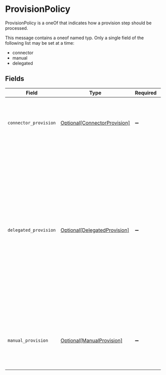 # ProvisionPolicy

ProvisionPolicy is a oneOf that indicates how a provision step should be processed.

This message contains a oneof named typ. Only a single field of the following list may be set at a time:
  - connector
  - manual
  - delegated



## Fields

| Field                                                                                                                                                                                                                                                        | Type                                                                                                                                                                                                                                                         | Required                                                                                                                                                                                                                                                     | Description                                                                                                                                                                                                                                                  |
| ------------------------------------------------------------------------------------------------------------------------------------------------------------------------------------------------------------------------------------------------------------ | ------------------------------------------------------------------------------------------------------------------------------------------------------------------------------------------------------------------------------------------------------------ | ------------------------------------------------------------------------------------------------------------------------------------------------------------------------------------------------------------------------------------------------------------ | ------------------------------------------------------------------------------------------------------------------------------------------------------------------------------------------------------------------------------------------------------------ |
| `connector_provision`                                                                                                                                                                                                                                        | [Optional[ConnectorProvision]](../../models/shared/connectorprovision.md)                                                                                                                                                                                    | :heavy_minus_sign:                                                                                                                                                                                                                                           | Indicates that a connector should perform the provisioning. This object has no fields.                                                                                                                                                                       |
| `delegated_provision`                                                                                                                                                                                                                                        | [Optional[DelegatedProvision]](../../models/shared/delegatedprovision.md)                                                                                                                                                                                    | :heavy_minus_sign:                                                                                                                                                                                                                                           | This provision step indicates that we should delegate provisioning to the configuration of another app entitlement. This app entitlement does not have to be one from the same app, but MUST be configured as a proxy binding leading into this entitlement. |
| `manual_provision`                                                                                                                                                                                                                                           | [Optional[ManualProvision]](../../models/shared/manualprovision.md)                                                                                                                                                                                          | :heavy_minus_sign:                                                                                                                                                                                                                                           | Manual provisioning indicates that a human must intervene for the provisioning of this step.                                                                                                                                                                 |